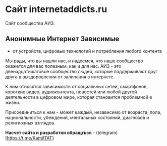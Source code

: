 # Сайт internetaddicts.ru

Сайт сообщества АИЗ.

## Анонимные Интернет Зависимые
- от устройств, цифровых технологий и потребления любого контента

Мы рады, что вы нашли нас, и надеемся, что наше сообщество окажется для вас полезным, как и для нас. АИЗ - это двенадцатишаговое сообщество людей, которые поддерживают друг друга в выздоровлении от залипания в интернете.

К ним относятся зависимость от социальных сетей, смартфонов, коротких видео, аудиоконтента, новостей или любой другой деятельности в цифровом мире, которая становится проблемной в жизни.

Присоединиться к нам - может каждый, независимо от возраста, пола, национальности, убеждений, ментальных состояний, диагнозов и религиозных взглядов.

**Насчет сайта и разработки обращться** - (telegram)[https://t.me/KamilTAT]